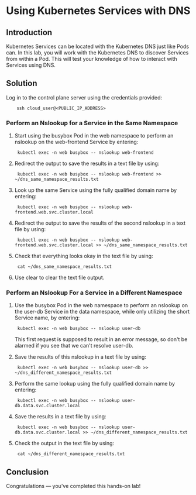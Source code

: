 # **Using Kubernetes Services with DNS**
## **Introduction**
Kubernetes Services can be located with the Kubernetes DNS just like Pods can. In this lab, you will work with the Kubernetes DNS to discover Services from within a Pod. This will test your knowledge of how to interact with Services using DNS.

## **Solution**
Log in to the control plane server using the credentials provided:

        ssh cloud_user@<PUBLIC_IP_ADDRESS>

### **Perform an Nslookup for a Service in the Same Namespace**
1. Start using the busybox Pod in the web namespace to perform an nslookup on the web-frontend Service by entering:

        kubectl exec -n web busybox -- nslookup web-frontend

2. Redirect the output to save the results in a text file by using:

        kubectl exec -n web busybox -- nslookup web-frontend >> ~/dns_same_namespace_results.txt

3. Look up the same Service using the fully qualified domain name by entering:

        kubectl exec -n web busybox -- nslookup web-frontend.web.svc.cluster.local

4. Redirect the output to save the results of the second nslookup in a text file by using:

        kubectl exec -n web busybox -- nslookup web-frontend.web.svc.cluster.local >> ~/dns_same_namespace_results.txt
5. Check that everything looks okay in the text file by using:

        cat ~/dns_same_namespace_results.txt
6. Use clear to clear the text file output.

### **Perform an Nslookup For a Service in a Different Namespace**
1. Use the busybox Pod in the web namespace to perform an nslookup on the user-db Service in the data namespace, while only utilizing the short Service name, by entering:

        kubectl exec -n web busybox -- nslookup user-db

    This first request is supposed to result in an error message, so don't be alarmed if you see that we can't resolve user-db.

2. Save the results of this nslookup in a text file by using:

        kubectl exec -n web busybox -- nslookup user-db >> ~/dns_different_namespace_results.txt

3. Perform the same lookup using the fully qualified domain name by entering:

        kubectl exec -n web busybox -- nslookup user-db.data.svc.cluster.local

4. Save the results in a text file by using:

        kubectl exec -n web busybox -- nslookup user-db.data.svc.cluster.local >> ~/dns_different_namespace_results.txt
5. Check the output in the text file by using:

        cat ~/dns_different_namespace_results.txt

## **Conclusion**
Congratulations — you've completed this hands-on lab!